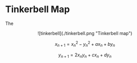 # Tinkerbell Map

The

<p align="center">
![tinkerbell](./tinkerbell.png "Tinkerbell map")
</p>

$$x_{n+1}=x_{n}^{2}-y_{n}^{2}+ax_{n}+by_{n}$$

$$y_{n+1}=2x_{n}y_{n}+cx_{n}+dy_{n}$$
